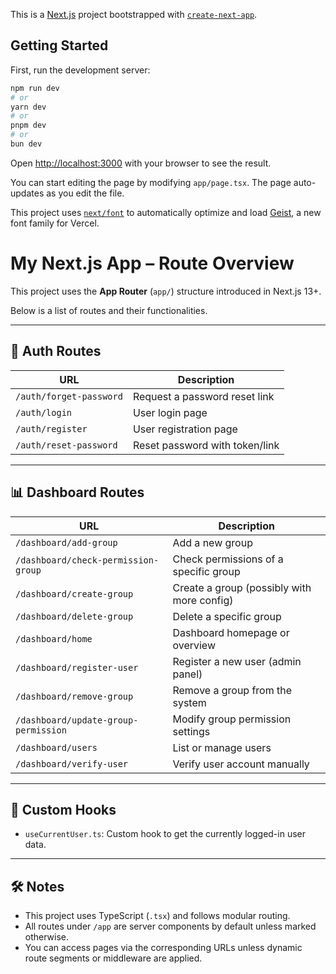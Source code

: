 This is a [Next.js](https://nextjs.org) project bootstrapped with [`create-next-app`](https://nextjs.org/docs/app/api-reference/cli/create-next-app).

## Getting Started

First, run the development server:

```bash
npm run dev
# or
yarn dev
# or
pnpm dev
# or
bun dev
```

Open [http://localhost:3000](http://localhost:3000) with your browser to see the result.

You can start editing the page by modifying `app/page.tsx`. The page auto-updates as you edit the file.

This project uses [`next/font`](https://nextjs.org/docs/app/building-your-application/optimizing/fonts) to automatically optimize and load [Geist](https://vercel.com/font), a new font family for Vercel.

# My Next.js App – Route Overview

This project uses the **App Router** (`app/`) structure introduced in Next.js 13+.

Below is a list of routes and their functionalities.

---

## 🔐 Auth Routes

| URL                              | Description                       |
|----------------------------------|-----------------------------------|
| `/auth/forget-password`         | Request a password reset link     |
| `/auth/login`                   | User login page                   |
| `/auth/register`                | User registration page            |
| `/auth/reset-password`         | Reset password with token/link    |

---

## 📊 Dashboard Routes

| URL                                                | Description                                  |
|----------------------------------------------------|----------------------------------------------|
| `/dashboard/add-group`                             | Add a new group                              |
| `/dashboard/check-permission-group`                | Check permissions of a specific group        |
| `/dashboard/create-group`                          | Create a group (possibly with more config)   |
| `/dashboard/delete-group`                          | Delete a specific group                      |
| `/dashboard/home`                                  | Dashboard homepage or overview               |
| `/dashboard/register-user`                         | Register a new user (admin panel)            |
| `/dashboard/remove-group`                          | Remove a group from the system               |
| `/dashboard/update-group-permission`               | Modify group permission settings             |
| `/dashboard/users`                                 | List or manage users                         |
| `/dashboard/verify-user`                           | Verify user account manually                 |

---

## 🧠 Custom Hooks

- `useCurrentUser.ts`: Custom hook to get the currently logged-in user data.

---



## 🛠️ Notes

- This project uses TypeScript (`.tsx`) and follows modular routing.
- All routes under `/app` are server components by default unless marked otherwise.
- You can access pages via the corresponding URLs unless dynamic route segments or middleware are applied.

